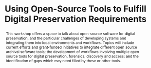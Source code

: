 ---
abstract: This workshop offers a space to talk about open-source software for digital
  preservation, and the particular challenges of developing systems and integrating
  them into local environments and workflows. Topics will include current efforts
  and grant-funded initiatives to integrate different open source archival software
  tools; the development of workflows involving multiple open source tools for digital
  preservation, forensics, discovery and access; and the identification of gaps which
  may need filled by these or other tools.
creators:
- Mumma, Courtney
- Shallcross, Michael
- Meister, Sam
- Di Bella, Christine
- Westbrook, Bradley
- Lee, Christopher
- Eckard, Max
date: null
document_url: https://services.phaidra.univie.ac.at/api/object/o:429623/download
grand_parent: iPRES
institutions: []
keywords:
- open source; workflows; case studies; demonstrations
landing_page_url: https://phaidra.univie.ac.at/o:429623
language: eng
layout: publication
license: CC BY 4.0 International
notes_url: null
parent: iPRES 2015
publication_type: paper
size: 381595
slides_url: null
source_name: iPRES
stream_url: null
title: Using Open-Source Tools to Fulfill Digital Preservation Requirements
year: 2015
---